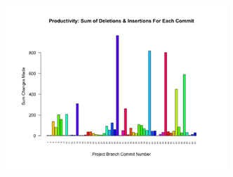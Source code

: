 ![test_image](https://github.com/pierremigeon/commit_tracker/blob/master/FASTQ_examiner_project/FASTQ_examiner::OOP.data_sum_barplot.png)
